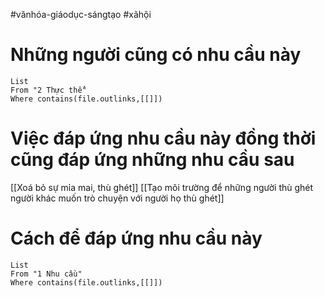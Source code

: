#vănhóa-giáodục-sángtạo #xãhội 

# Những người cũng có nhu cầu này
```dataview
List
From "2 Thực thể" 
Where contains(file.outlinks,[[]]) 
```

# Việc đáp ứng nhu cầu này đồng thời cũng đáp ứng những nhu cầu sau
[[Xoá bỏ sự mỉa mai, thù ghét]] 
[[Tạo môi trường để những người thù ghét người khác muốn trò chuyện với người họ thù ghét]] 
# Cách để đáp ứng nhu cầu này
```dataview
List
From "1 Nhu cầu" 
Where contains(file.outlinks,[[]])
```